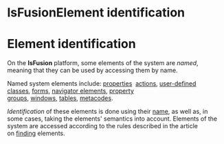 # lsFusionElement identification

# Element identification

On the **lsFusion** platform, some elements of the system are *named*, meaning that they can be used by acсessing them by name.

Named system elements include: [properties](lsFusionProperties.md)  [actions](lsFusionActions.md), [user-defined classes](lsFusionUser_classes.md), [forms](lsFusionForms.md), [navigator elements](lsFusionNavigator.md), [property groups](lsFusionGroups_of_properties_and_actions.md), [windows](lsFusionNavigator_design.md), [tables](lsFusionTables.md), [metacodes](Metaprogramming_1310740.html#Metaprogramming-metacode).

*Identification* of these elements is done using their [name](lsFusionNaming.md), as well as, in some cases, taking the elements' semantics into account. Elements of the system are accessed according to the rules described in the article on [finding](lsFusionSearch.md) elements.
